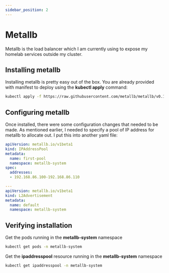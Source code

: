 ```yaml
---
sidebar_position: 2
---
```


# Metallb

Metallb is the load balancer which I am currently using to expose my homelab services outside my cluster.

## Installing metallb

Installing metallb is pretty easy out of the box. You are already provided with manifest to deploy using the **kubectl apply** command:

```bash
kubectl apply -f https://raw.githubusercontent.com/metallb/metallb/v0.13.9/config/manifests/metallb-native.yaml
```


## Configuring metallb

Once installed, there were some configuration changes that needed to be made. As mentioned earlier, I needed to specify a pool of IP address for metallb to allocate out. I put this into another yaml file:

```yaml title="/home-lab/cluster-setup/metallb/metallb-ipconfig.yaml"
apiVersion: metallb.io/v1beta1
kind: IPAddressPool
metadata:
  name: first-pool
  namespace: metallb-system
spec:
  addresses:
  - 192.168.86.100-192.168.86.110

---
apiVersion: metallb.io/v1beta1
kind: L2Advertisement
metadata:
  name: default
  namespace: metallb-system
```

## Verifying installation

Get the pods running in the **metallb-system** namespace

```bash
kubectl get pods -n metallb-system
```

Get the **ipaddresspool** resource running in the **metallb-system** namespace

```bash
kubectl get ipaddresspool -n metallb-system
```